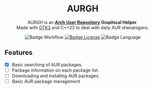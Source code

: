 <div align=center>

# AURGH

AURGH is an **[Arch User Repository](https://aur.archlinux.org/) Graphical Helper**.
<br>
Made with [GTK3](https://www.gtk.org/) and C++23 to deal with daily AUR shenanigans.
<br>

![Badge Workflow]
[![Badge License]][License]
![Badge Language]

<div align=left>

## Features

- [x] Basic searching of AUR packages.
- [ ] Package information on each package list.
- [ ] Downloading and installing AUR packages.
- [ ] Basic AUR package management

[License]: LICENSE

[Badge Workflow]: https://github.com/RQuarx/aurgh/actions/workflows/check_build.yml/badge.svg
[Badge Language]: https://img.shields.io/github/languages/top/RQuarx/aurgh
[Badge License]: https://img.shields.io/github/license/RQuarx/aurgh
